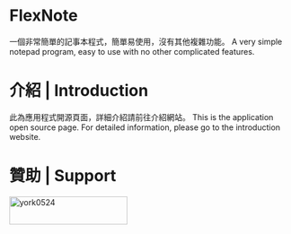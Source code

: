 # FlexNote
一個非常簡單的記事本程式，簡單易使用，沒有其他複雜功能。 A very simple notepad program, easy to use with no other complicated features. 

# 介紹 | Introduction
此為應用程式開源頁面，詳細介紹請前往介紹網站。 This is the application open source page. For detailed information, please go to the introduction website.

# 贊助 | Support
<p><a href="https://www.buymeacoffee.com/york0524"><img align="left" src="https://cdn.buymeacoffee.com/buttons/v2/default-yellow.png" height="50" width="210" alt="york0524"></a></p>
